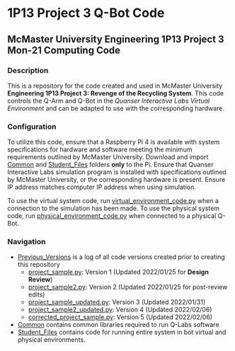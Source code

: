 
# 1P13 Project 3 Q-Bot Code

## McMaster University Engineering 1P13 Project 3 Mon&#8209;21 Computing Code

### Description

This is a repository for the code created and used in McMaster University
**Engineering 1P13 Project 3: Revenge of the Recycling System**. This code
controls the Q-Arm and Q-Bot in the *Quanser Interactive Labs Virtual 
Environment* and can be adapted to use with the corresponding hardware.

### Configuration

To utilize this code, ensure that a Raspberry Pi 4 is available with system
specifications for hardware and software meeting the minimum requirements
outlined by McMaster University. Download and import [Common][9] and
[Student_Files][10] folders **only** to the Pi. Ensure that Quanser Interactive
Labs simulation program is installed with specifications outlined by McMaster
University, or the corresponding hardware is present. Ensure IP address matches
computer IP address when using simulation.

To use the virtual system code, run [virtual_environment_code.py][1] when a
connection to the simulation has been made. To use the physical system code,
run [physical_environment_code.py][3] when connected to a physical Q-Bot.

### Navigation

- [Previous_Versions][2] is a log of all code versions created prior to creating this repository
  - [project_sample.py][4]: Version 1 (Updated 2022/01/25 for **Design Review**)
  - [project_sample2.py][5]: Version 2 (Updated 2022/01/25 for post-review edits)
  - [project_sample_updated.py][6]: Version 3 (Updated 2022/01/31)
  - [project_sample2_updated.py][7]: Version 4 (Updated 2022/02/06)
  - [corrected_project_sample.py][8]: Version 5 (Updated 2022/02/06)
- [Common][9] contains common libraries required to run Q-Labs software
- [Student_Files][10] contains code for running entire system in bot virtual and physical environments.

[1]: Student_Files/virtual_environment_code.py
[2]: Previous_Versions
[3]: Student_Files/physical_environment_code.py
[4]: Previous_Versions/project_sample.py
[5]: Previous_Versions/project_sample2.py
[6]: Previous_Versions/project_sample_updated.py
[7]: Previous_Versions/project_sample2_updated.py
[8]: Previous_Versions/corrected_project_sample.py
[9]: Common
[10]: Student_Files
